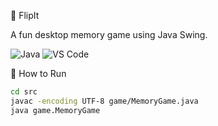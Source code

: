 🧠 FlipIt

A fun desktop memory game using Java Swing.

![Java](https://img.shields.io/badge/Java-ED8B00?style=for-the-badge&logo=java&logoColor=white)
![VS Code](https://img.shields.io/badge/IDE-VS%20Code-007ACC?style=for-the-badge&logo=visual%20studio%20code)

 🚀 How to Run

```bash
cd src
javac -encoding UTF-8 game/MemoryGame.java
java game.MemoryGame
